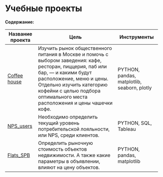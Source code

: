 # Учебные проекты

**Содержание:**<br>


| Название проекта | Цель | Инструменты |
| ---------------- | ---- | ----------- |
| [Coffee house](https://github.com/AntonBeshZ/Studys-project/blob/main/Coffee%20house/project_coffee.ipynb) | Изучить рынок общественного питания в Москве и помочь с выбором заведения: кафе, ресторан, пиццерия, паб или бар, — и какими будут расположение, меню и цены. Отдельно изучить категорию кофейни с целью подбора оптимального места расположения и цены чашечки кофе. | PYTHON, pandas, matplotlib, seaborn, plotly |
| [NPS_users](https://github.com/AntonBeshZ/Studys-project/blob/main/NPS_users/users_NPS.ipynb) | Необходимо определить текущий уровень потребительской лояльности, или NPS, среди клиентов. | PYTHON, SQL, Tableau |
| [Flats_SPB](https://github.com/AntonBeshZ/Studys-project/blob/main/Flats_SPB/flats_SPB.ipynb) | Определить рыночную стоимость объектов недвижимости. А также какие параметры в объявлении, влияют на цену объектов. | PYTHON, pandas, matplotlib |
